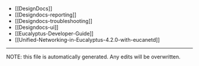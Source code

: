 * [[DesignDocs]]
* [[Designdocs-reporting]]
* [[Designdocs-troubleshooting]]
* [[Designdocs-ui]]
* [[Eucalyptus-Developer-Guide]]
* [[Unified-Networking-in-Eucalyptus-4.2.0-with-eucanetd]]

*****
NOTE: this file is automatically generated. Any edits will be overwritten.
